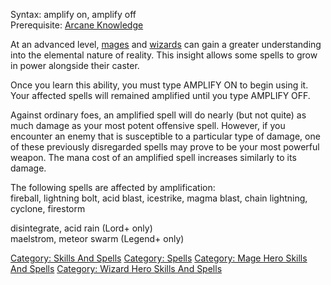 Syntax: amplify on, amplify off  
Prerequisite: [Arcane Knowledge](Arcane_Knowledge "wikilink")

At an advanced level, [mages](:Category:Mages "wikilink") and
[wizards](:Category:Wizards "wikilink") can gain a greater understanding
into the elemental nature of reality. This insight allows some spells to
grow in power alongside their caster.

Once you learn this ability, you must type AMPLIFY ON to begin using it.
Your affected spells will remained amplified until you type AMPLIFY OFF.

Against ordinary foes, an amplified spell will do nearly (but not quite)
as much damage as your most potent offensive spell. However, if you
encounter an enemy that is susceptible to a particular type of damage,
one of these previously disregarded spells may prove to be your most
powerful weapon. The mana cost of an amplified spell increases similarly
to its damage.

The following spells are affected by amplification:  
fireball, lightning bolt, acid blast, icestrike, magma blast, chain
lightning, cyclone, firestorm

disintegrate, acid rain (Lord+ only)  
maelstrom, meteor swarm (Legend+ only)

[Category: Skills And Spells](Category:_Skills_And_Spells "wikilink")
[Category: Spells](Category:_Spells "wikilink") [Category: Mage Hero
Skills And Spells](Category:_Mage_Hero_Skills_And_Spells "wikilink")
[Category: Wizard Hero Skills And
Spells](Category:_Wizard_Hero_Skills_And_Spells "wikilink")
